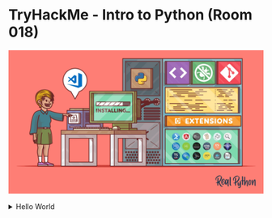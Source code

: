 #  TryHackMe - Intro to Python (Room 018)

![](/Intro%20to%20Python/images/python1.png)

<details><summary>Hello World</summary>
<p>

![](/Intro%20to%20Python/images/python1.png)

To begin, we can create a simple hello world program. This program is just one line and when ran, it will output `Hello World`

